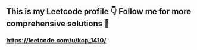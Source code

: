 ## This is my Leetcode profile 👇 Follow me for more comprehensive solutions 🤍
### https://leetcode.com/u/kcp_1410/
